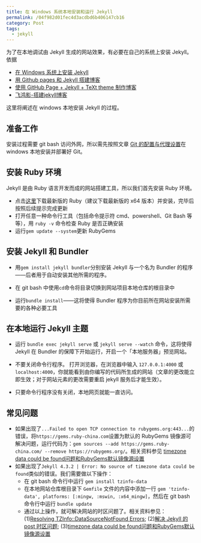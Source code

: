 ```yaml
---
title: 在 Windows 系统本地安装和运行 Jekyll
permalink: /04f982d01fec4d3acdbd6b406147cb16
category: Post
tags: 
  - jekyll
---
```


为了在本地调试由 Jekyll 生成的网站效果，有必要在自己的系统上安装 Jekyll。依据

- [在 Windows 系统上安装 Jekyll](https://www.xjtu-blacksmith.cn/notes/install-jekyll-on-windows)
- [用 Github pages 和 Jekyll 搭建博客](https://yuleii.github.io/2020/06/09/build-blog-with-github-pages-and-jekyll.html)
- [使用 GitHub Page + Jekyll + TeXt theme 制作博客](https://zhuanlan.zhihu.com/p/385384830)
- [飞鸿影-搭建jekyll博客](https://www.cnblogs.com/52fhy/p/5096251.html)

这里将阐述在 windows 本地安装 Jekyll 的过程。

<!--more-->

## 准备工作

安装过程需要 git bash 访问外网，所以需先按照文章 [Git 的配置与代理设置](https://meiting-wang.github.io/da766d1cb909494af7e55174568d23b4.html)在 windows 本地安装并部署好 Git。

## 安装 Ruby 环境

Jekyll 是由 Ruby 语言开发而成的网站搭建工具，所以我们首先安装 Ruby 环境。

- 点击[这里](https://rubyinstaller.org/downloads/)下载最新版的 Ruby（建议下载最新版的 x64 版本）并安装，完毕后按照后续提示完成更新
- 打开任意一种命令行工具（包括命令提示符 cmd、powershell、Git Bash 等等），用 `ruby -v` 命令检查 Ruby 是否正确安装
- 运行`gem update --system`更新 RubyGems

## 安装 Jekyll 和 Bundler

- 用`gem install jekyll bundler`分别安装 Jekyll 与一个名为 Bundler 的程序——后者用于自动安装其他所需的程序。

- 在 git bash 中使用`cd`命令将目录切换到网站项目本地仓库的根目录中

- 运行`bundle install`——这将使得 Bundler 程序为你目前所在网站安装所需要的各种必要工具

## 在本地运行 Jekyll  主题

- 运行 `bundle exec jekyll serve` 或 `jekyll serve --watch` 命令，这将使得 Jekyll 在 Bundler 的保障下开始运行，开启一个「本地服务器」预览网站。

- 不要关闭命令行程序。 打开浏览器，在浏览器中输入 `127.0.0.1:4000` 或 `localhost:4000`，你就能看到由你编写的代码所生成的网站（文章的更改能立即生效；对于网站元素的更改需要重启 jekyll 服务后才能生效）。

- 只要命令行程序没有关闭，本地网页就能一直访问。

## 常见问题

- 如果出现了`...Failed to open TCP connection to rubygems.org:443...`的错误，将`https://gems.ruby-china.com`设置为默认的 RubyGems 镜像源可解决问题，运行代码为：`gem sources --add https://gems.ruby-china.com/ --remove https://rubygems.org/`。相关资料参见 [timezone data could be found问题和RubyGems默认镜像源设置](https://blog.csdn.net/shysea2019/article/details/130647010)
- 如果出现了`Jekyll 4.3.2 | Error: No source of timezone data could be found`类似的错误。我们需要做以下操作：
  - 在 git bash 命令行中运行 `gem install tzinfo-data`
  - 在本地网站仓库根目录下 `Gemfile` 文件的内容中添加一行 `gem 'tzinfo-data', platforms: [:mingw, :mswin, :x64_mingw]`，然后在 git bash 命令行中运行 `bundle update`
  - 通过以上操作，就可解决网站的时区问题了。相关资料参见：(1)[Resolving TZInfo::DataSourceNotFound Errors](https://github.com/tzinfo/tzinfo/wiki/Resolving-TZInfo::DataSourceNotFound-Errors); (2)[解决 Jekyll 的 post 时区问题](https://blog.jasongzy.com/jekyll-timezone.html); (3)[timezone data could be found问题和RubyGems默认镜像源设置](https://blog.csdn.net/shysea2019/article/details/130647010)











